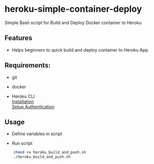 # heroku-simple-container-deploy  
Simple Bash script for Build and Deploy Docker container to Heroku  

## Features  

- Helps beginners to quick build and deploy container to Heroku App.  


## Requirements:  

- git  

- docker  

- Heroku CLI  
  [Installation](https://devcenter.heroku.com/articles/heroku-cli)  
  [Setup Authentication](https://devcenter.heroku.com/articles/authentication)  


## Usage  

- Define variables in script  

- Run script  

``` bash  
	chmod +x heroku_build_and_push.sh  
	./heroku_build_and_push.sh  
```  



